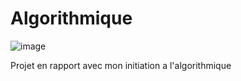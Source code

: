 # Algorithmique
![image](https://user-images.githubusercontent.com/87193854/125667979-600f7372-354d-44e3-af7a-7874bb6b8731.png)

Projet en rapport avec mon initiation a l'algorithmique
